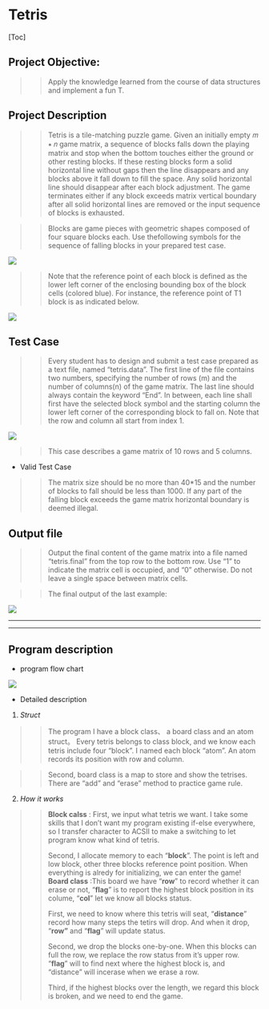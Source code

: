 # Tetris

[Toc]

## Project Objective: 
>> Apply the knowledge learned from the course of data structures and implement a fun T.

## Project Description 
>> Tetris is a tile-matching puzzle game. Given an initially empty 𝑚 ∗ 𝑛 game matrix, a sequence of blocks falls down the playing matrix and stop when the bottom touches either the ground or other resting blocks. If these resting blocks form a solid horizontal line without gaps then the line disappears and any blocks above it fall down to fill the space. Any solid horizontal line should disappear after each block adjustment. The game terminates either if any block exceeds matrix vertical boundary after all solid horizontal lines are removed or the input sequence of blocks is exhausted. 


>> Blocks are game pieces with geometric shapes composed of four square blocks each. Use thefollowing symbols for the sequence of falling blocks in your prepared test case.
 
![](https://i.imgur.com/OgcgPSo.png)

>> Note that the reference point of each block is defined as the lower left corner of the enclosing bounding box of the block cells (colored blue). For instance, the reference point of T1 block is as indicated below.

![](https://i.imgur.com/S16adHB.png)

## Test Case
>> Every student has to design and submit a test case prepared as a text file, named “tetris.data”. The first line of the file contains two numbers, specifying the number of rows (m) and the number of columns(n) of the game matrix. The last line should always contain the keyword “End”. In between, each line shall first have the selected block symbol and the starting column the lower left corner of the corresponding block to fall on. Note that the row and column all start from index 1.


![](https://i.imgur.com/kfd5DwU.png)

>> This case describes a game matrix of 10 rows and 5 columns. 

* Valid Test Case
>> The matrix size should be no more than 40*15 and the number of blocks to fall should be less than 1000. If any part of the falling block exceeds the game matrix horizontal boundary is deemed illegal.

## Output file
>> Output the final content of the game matrix into a file named “tetris.final” from the top row to the bottom row. Use “1” to indicate the matrix cell is occupied, and “0” otherwise. Do not leave a single space between matrix cells.

>> The final output of the last example:

![](https://i.imgur.com/12Gq0jD.png)



---
-----

## Program description

* program flow chart

![](https://i.imgur.com/9cVW3wn.png)


* Detailed description

1. *Struct*
>> The program I have a block class、 a board class and an atom struct。
Every tetris belongs to class block, and we know each tetris include four “block”. I named each block “atom”. An atom records its position with row and column.

>> Second, board class is a map to store and show the tetrises. There are “add” and “erase” method to practice game rule.

2. *How it works*
>> **Block calss** : First, we input what tetris we want. I take some skills that I don’t want my program existing if-else everywhere, so I transfer character to ACSII to make a switching to let program know what kind of tetris.
>> 
>> Second, I allocate memory to each “**block**”. The point is left and low block, other three blocks reference point position. When everything is alredy for initializing, we can enter the game!
>> **Board class** :This board we have “**row**” to record whether it can erase or not, “**flag**” is to report the highest block position in its colume, “**col**” let we know all blocks status.
>> 
>> First, we need to know where this tetris will seat, “**distance**” record how many steps the tetirs will drop. And when it drop, “**row”** and “**flag**” will update status.
>> 
>> Second, we drop the blocks one-by-one. When this blocks can full the row, we replace the row status from it’s upper row. “**flag**” will to find next where the highest block is, and “distance” will incerase when we erase a row.
>> 
>> Third, if the highest blocks over the length, we regard this block is broken, and we need to end the game. 



